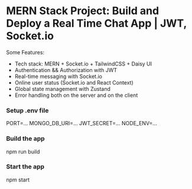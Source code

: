 # MERN Stack Project: Build and Deploy a Real Time Chat App | JWT, Socket.io

Some Features:

-    Tech stack: MERN + Socket.io + TailwindCSS + Daisy UI
-    Authentication && Authorization with JWT
-    Real-time messaging with Socket.io
-    Online user status (Socket.io and React Context)
-    Global state management with Zustand
-    Error handling both on the server and on the client

### Setup .env file
PORT=...
MONGO_DB_URI=...
JWT_SECRET=...
NODE_ENV=...


### Build the app
npm run build

### Start the app
npm start

